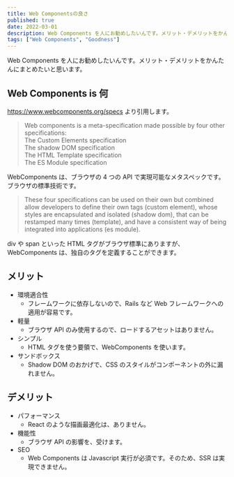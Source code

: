 ```yaml
---
title: Web Componentsの良さ
published: true
date: 2022-03-01
description: Web Components を人にお勧めしたいんです。メリット・デメリットをかんたんにまとめたいと思います。Web Components is 何https://www.webcomponents.org/specs より引用します。
tags: ["Web Components", "Goodness"]
---
```


Web Components を人にお勧めしたいんです。メリット・デメリットをかんたんにまとめたいと思います。

## Web Components is 何

https://www.webcomponents.org/specs より引用します。

> Web components is a meta-specification made possible by four other specifications:  
> The Custom Elements specification  
> The shadow DOM specification  
> The HTML Template specification  
> The ES Module specification

WebComponents は、ブラウザの 4 つの API で実現可能なメタスペックです。ブラウザの標準技術です。

> These four specifications can be used on their own but combined allow developers to define their own tags (custom element), whose styles are encapsulated and isolated (shadow dom), that can be restamped many times (template), and have a consistent way of being integrated into applications (es module).

div や span といった HTML タグがブラウザ標準にありますが、WebComponents は、独自のタグを定義することができます。

## メリット

- 環境適合性
  - フレームワークに依存しないので、Rails など Web フレームワークへの適用が容易です。
- 軽量
  - ブラウザ API のみ使用するので、ロードするアセットはありません。
- シンプル
  - HTML タグを使う要領で、WebComponents を使います。
- サンドボックス
  - Shadow DOM のおかげで、CSS のスタイルがコンポーネントの外に漏れません。

## デメリット

- パフォーマンス
  - React のような描画最適化は、ありません。
- 機能性
  - ブラウザ API の影響を、受けます。
- SEO
  - Web Components は Javascript 実行が必須です。そのため、SSR は実現できません。
